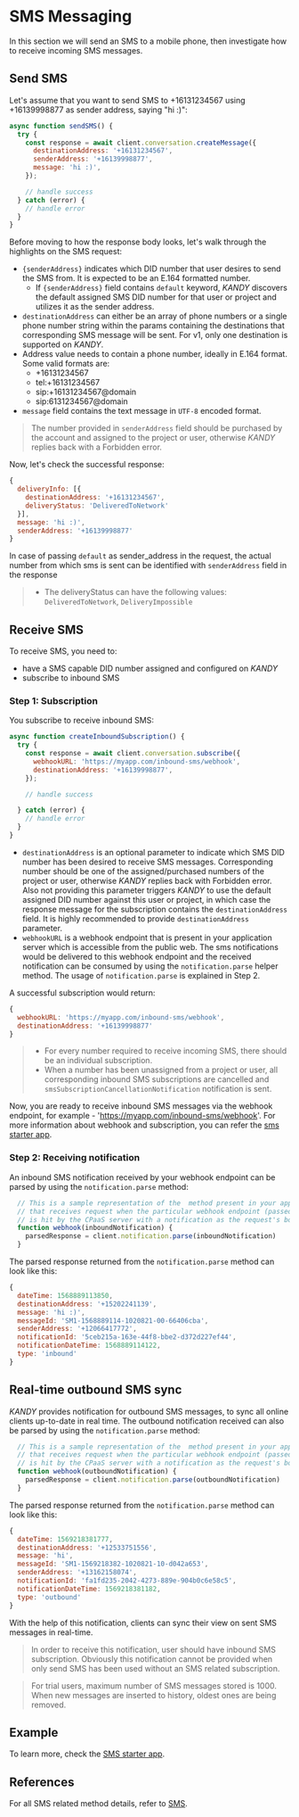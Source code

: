 # SMS Messaging
In this section we will send an SMS to a mobile phone, then investigate how to receive incoming SMS messages.

## Send SMS
Let's assume that you want to send SMS to +16131234567 using +16139998877 as sender address, saying "hi :)":

```javascript
async function sendSMS() {
  try {
    const response = await client.conversation.createMessage({
      destinationAddress: '+16131234567',
      senderAddress: '+16139998877',
      message: 'hi :)',
    });

    // handle success
  } catch (error) {
    // handle error
  }
}
```
Before moving to how the response body looks, let's walk through the highlights on the SMS request:

+ `{senderAddress}` indicates which DID number that user desires to send the SMS from. It is expected to be an E.164 formatted number.
    + If `{senderAddress}` field contains `default` keyword, $KANDY$ discovers the default assigned SMS DID number for that user or project and utilizes it as the sender address.
+ `destinationAddress` can either be an array of phone numbers or a single phone number string within the params containing the destinations that corresponding SMS message will be sent. For v1, only one destination is supported on $KANDY$.
+ Address value needs to contain a phone number, ideally in E.164 format. Some valid formats are:
  - +16131234567
  - tel:+16131234567
  - sip:+16131234567@domain
  - sip:6131234567@domain
+ `message` field contains the text message in `UTF-8` encoded format.

> The number provided in `senderAddress` field should be purchased by the account and assigned to the project or user, otherwise $KANDY$ replies back with a Forbidden error.

Now, let's check the successful response:

```javascript
{
  deliveryInfo: [{
    destinationAddress: '+16131234567',
    deliveryStatus: 'DeliveredToNetwork'
  }],
  message: 'hi :)',
  senderAddress: '+16139998877'
}
```
In case of passing `default` as sender_address in the request, the actual number from which sms is sent can be identified with `senderAddress` field in the response

> + The deliveryStatus can have the following values: `DeliveredToNetwork`, `DeliveryImpossible`


## Receive SMS
To receive SMS, you need to:

+ have a SMS capable DID number assigned and configured on $KANDY$
+ subscribe to inbound SMS

### Step 1: Subscription
You subscribe to receive inbound SMS:

```javascript
async function createInboundSubscription() {
  try {
    const response = await client.conversation.subscribe({
      webhookURL: 'https://myapp.com/inbound-sms/webhook',
      destinationAddress: '+16139998877',
    });

    // handle success

  } catch (error) {
    // handle error
  }
}
```
+ `destinationAddress` is an optional parameter to indicate which SMS DID number has been desired to receive SMS messages. Corresponding number should be one of the assigned/purchased numbers of the project or user, otherwise $KANDY$ replies back with Forbidden error. Also not providing this parameter triggers $KANDY$ to use the default assigned DID number against this user or project, in which case the response message for the subscription contains the `destinationAddress` field. It is highly recommended to provide `destinationAddress` parameter.
+ `webhookURL` is a webhook endpoint that is present in your application server which is accessible from the public web. The sms notifications would be delivered to this webhook endpoint and the received notification can be consumed by using the `notification.parse` helper method. The usage of `notification.parse` is explained in Step 2.

A successful subscription would return:
```javascript
{
  webhookURL: 'https://myapp.com/inbound-sms/webhook',
  destinationAddress: '+16139998877'
}
```

> + For every number required to receive incoming SMS, there should be an individual subscription.
> + When a number has been unassigned from a project or user, all corresponding inbound SMS subscriptions are cancelled and `smsSubscriptionCancellationNotification` notification is sent.

Now, you are ready to receive inbound SMS messages via the webhook endpoint, for example - 'https://myapp.com/inbound-sms/webhook'. For more information about webhook and subscription, you can refer the [sms starter app](https://github.com/Kandy-IO/kandy-cpaas-nodejs-sdk/tree/v1.2.0/examples/sms).

### Step 2: Receiving notification
An inbound SMS notification received by your webhook endpoint can be parsed by using the `notification.parse` method:

```javascript
  // This is a sample representation of the  method present in your application server
  // that receives request when the particular webhook endpoint (passed as webhookURL)
  // is hit by the CPaaS server with a notification as the request's body.
  function webhook(inboundNotification) {
    parsedResponse = client.notification.parse(inboundNotification)
  }
```
The parsed response returned from the `notification.parse` method can look like this:
```javascript
{
  dateTime: 1568889113850,
  destinationAddress: '+15202241139',
  message: 'hi :)',
  messageId: 'SM1-1568889114-1020821-00-66406cba',
  senderAddress: '+12066417772',
  notificationId: '5ceb215a-163e-44f8-bbe2-d372d227ef44',
  notificationDateTime: 1568889114122,
  type: 'inbound'
}
```

## Real-time outbound SMS sync
$KANDY$ provides notification for outbound SMS messages, to sync all online clients up-to-date in real time. The outbound notification received can also be parsed by using the `notification.parse` method:

```javascript
  // This is a sample representation of the  method present in your application server
  // that receives request when the particular webhook endpoint (passed as webhookURL)
  // is hit by the CPaaS server with a notification as the request's body.
  function webhook(outboundNotification) {
    parsedResponse = client.notification.parse(outboundNotification)
  }
```
The parsed response returned from the `notification.parse` method can look like this:

```javascript
{
  dateTime: 1569218381777,
  destinationAddress: '+12533751556',
  message: 'hi',
  messageId: 'SM1-1569218382-1020821-10-d042a653',
  senderAddress: '+13162158074',
  notificationId: 'fa1fd235-2042-4273-889e-904b0c6e58c5',
  notificationDateTime: 1569218381182,
  type: 'outbound'
}
```
With the help of this notification, clients can sync their view on sent SMS messages in real-time.

> In order to receive this notification, user should have inbound SMS subscription. Obviously this notification cannot be provided when only send SMS has been used without an SMS related subscription.

> For trial users, maximum number of SMS messages stored is 1000. When new messages are inserted to history, oldest ones are being removed.

## Example
To learn more, check the [SMS starter app](https://github.com/Kandy-IO/kandy-cpaas-nodejs-sdk/tree/v1.2.0/examples/sms).

## References
For all SMS related method details, refer to [SMS](/developer/references/nodejs/1.2.0#sms-send).
